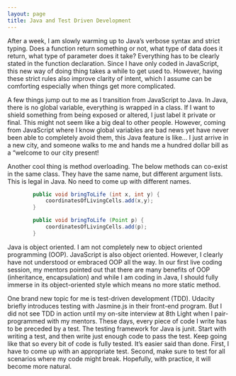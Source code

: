 ```yaml
---
layout: page
title: Java and Test Driven Development
---
```


After a week, I am slowly warming up to Java’s verbose syntax and strict typing. Does a function return something or not, what type of data does it return, what type of parameter does it take? Everything has to be clearly stated in the function declaration. Since I have only coded in JavaScript, this new way of doing thing takes a while to get used to. However, having these strict rules also improve clarity of intent, which I assume can be comforting especially when things get more complicated.


A few things jump out to me as I transition from JavaScript to Java. In Java, there is no global variable, everything is wrapped in a class. If I want to shield something from being exposed or altered, I just label it private or final. This might not seem like a big deal to other people. However, coming from JavaScript where I know global variables are bad news yet have never been able to completely avoid them, this Java feature is like… I just arrive in a new city, and someone walks to me and hands me a hundred dollar bill as a “welcome to our city present! 


Another cool thing is method overloading. The below methods can co-exist in the same class. They have the same name, but different argument lists. This is legal in Java. No need to come up with different names.

```java
        public void bringToLife (int x, int y) {
            coordinatesOfLivingCells.add(x,y);
        }

        public void bringToLife (Point p) {
            coordinatesOfLivingCells.add(p);
        }
```


Java is object oriented. I am not completely new to object oriented programming (OOP). JavaScript is also object oriented. However, I clearly have not understood or embraced OOP all the way. In our first live coding session, my mentors pointed out that there are many benefits of OOP (inheritance, encapsulation) and while I am coding in Java, I should fully immerse in its object-oriented style which means no more static method.


One brand new topic for me is test-driven development (TDD). Udacity briefly introduces testing with Jasmine.js in their front-end program. But I did not see TDD in action until my on-site interview at 8th Light when I pair-programmed with my mentors. These days, every piece of code I write has to be preceded by a test. The testing framework for Java is junit. Start with writing a test, and then write just enough code to pass the test. Keep going like that so every bit of code is fully tested. It’s easier said than done. First, I have to come up with an appropriate test. Second, make sure to test for all scenarios where my code might break. Hopefully, with practice, it will become more natural. 

